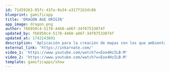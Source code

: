 ```yaml
---
id: 71d59263-95fc-43fa-9a34-a317f1b3dc86
blueprint: gamificapp
title: 'DRAGON AGE ORIGIN'
app_image: dragon.png
author: f66950c4-5178-4460-a86f-34f07533074f
updated_by: f66950c4-5178-4460-a86f-34f07533074f
updated_at: 1742243891
description: 'Aplicación para la creación de mapas con los que ambientar nuestras narrativas.'
external_link: 'https://inkarnate.com/'
video_1: 'https://www.youtube.com/watch?v=Eoo4HzILB-M'
video_2: 'https://www.youtube.com/watch?v=Eoo4HzILB-M'
template: gamificapps/show
---
```

